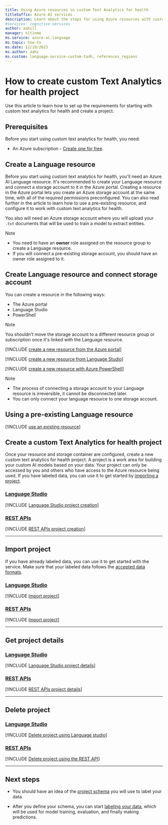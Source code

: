 ```yaml
---
title: Using Azure resources in custom Text Analytics for health
titleSuffix: Azure AI services
description: Learn about the steps for using Azure resources with custom text analytics for health.
#services: cognitive-services
author: aahill
manager: nitinme
ms.service: azure-ai-language
ms.topic: how-to
ms.date: 12/19/2023
ms.author: aahi
ms.custom: language-service-custom-ta4h, references_regions
---
```


# How to create custom Text Analytics for health project

Use this article to learn how to set up the requirements for starting with custom text analytics for health and create a project.

## Prerequisites

Before you start using custom text analytics for health, you need:

* An Azure subscription - [Create one for free](https://azure.microsoft.com/free/cognitive-services).

## Create a Language resource 

Before you start using custom text analytics for health, you'll need an Azure AI Language resource. It's recommended to create your Language resource and connect a storage account to it in the Azure portal. Creating a resource in the Azure portal lets you create an Azure storage account at the same time, with all of the required permissions preconfigured. You can also read further in the article to learn how to use a pre-existing resource, and configure it to work with custom text analytics for health.

You also will need an Azure storage account where you will upload your `.txt` documents that will be used to train a model to extract entities.

> [!NOTE]
>  * You need to have an **owner** role assigned on the resource group to create a Language resource.
>  * If you will connect a pre-existing storage account, you should have an owner role assigned to it.

## Create Language resource and connect storage account

You can create a resource in the following ways:

* The Azure portal
* Language Studio
* PowerShell

> [!Note]
> You shouldn't move the storage account to a different resource group or subscription once it's linked with the Language resource.

[!INCLUDE [create a new resource from the Azure portal](../../includes/custom/resource-creation-azure-portal.md)]

[!INCLUDE [create a new resource from Language Studio](../../includes/custom/resource-creation-language-studio.md)]

[!INCLUDE [create a new resource with Azure PowerShell](../../includes/custom/resource-creation-powershell.md)]


> [!NOTE]
> * The process of connecting a storage account to your Language resource is irreversible, it cannot be disconnected later.
> * You can only connect your language resource to one storage account.

## Using a pre-existing Language resource

[!INCLUDE [use an existing resource](../includes/use-pre-existing-resource.md)]

## Create a custom Text Analytics for health project

Once your resource and storage container are configured, create a new custom text analytics for health project. A project is a work area for building your custom AI models based on your data. Your project can only be accessed by you and others who have access to the Azure resource being used. If you have labeled data, you can use it to get started by [importing a project](#import-project).

### [Language Studio](#tab/language-studio)

[!INCLUDE [Language Studio project creation](../includes/language-studio/create-project.md)]

### [REST APIs](#tab/rest-api)

[!INCLUDE [REST APIs project creation](../includes/rest-api/create-project.md)]

---

## Import project

If you have already labeled data, you can use it to get started with the service. Make sure that your labeled data follows the [accepted data formats](../concepts/data-formats.md).

### [Language Studio](#tab/language-studio)

[!INCLUDE [Import project](../includes/language-studio/import-project.md)]

### [REST APIs](#tab/rest-api)

[!INCLUDE [Import project](../includes/rest-api/import-project.md)]

---

## Get project details

### [Language Studio](#tab/language-studio)

[!INCLUDE [Language Studio project details](../../includes/custom/project-details.md)]

### [REST APIs](#tab/rest-api)

[!INCLUDE [REST APIs project details](../includes/rest-api/project-details.md)]

---

## Delete project

### [Language Studio](#tab/language-studio)

[!INCLUDE [Delete project using Language studio](../includes/language-studio/delete-project.md)]

### [REST APIs](#tab/rest-api)

[!INCLUDE [Delete project using the REST API](../includes/rest-api/delete-project.md)]

---

## Next steps

* You should have an idea of the [project schema](design-schema.md) you will use to label your data.

* After you define your schema, you can start [labeling your data](label-data.md), which will be used for model training, evaluation, and finally making predictions.
